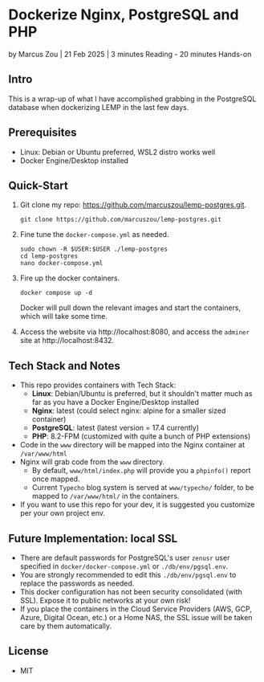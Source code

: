 # Dockerize Nginx, PostgreSQL and PHP

by Marcus Zou | 21 Feb 2025 | 3 minutes Reading - 20 minutes Hands-on



## Intro

This is a wrap-up of what I have accomplished grabbing in the PostgreSQL database when dockerizing LEMP in the last few days.



## Prerequisites

- Linux: Debian or Ubuntu preferred, WSL2 distro works well
- Docker Engine/Desktop installed



## Quick-Start

1. Git clone my repo: https://github.com/marcuszou/lemp-postgres.git.

   ```shell
   git clone https://github.com/marcuszou/lemp-postgres.git
   ```

2. Fine tune the `docker-compose.yml` as needed.

   ```shell
   sudo chown -R $USER:$USER ./lemp-postgres
   cd lemp-postgres
   nano docker-compose.yml
   ```

3. Fire up the docker containers. 

   ```shell
   docker compose up -d
   ```

   Docker will pull down the relevant images and start the containers, which will take some time.

4. Access the website via http://localhost:8080, and access the `adminer` site at http://localhost:8432.



## Tech Stack and Notes

* This repo provides containers with Tech Stack:
    * __Linux__: Debian/Ubuntu is preferred, but it shouldn't matter much as far as you have a Docker Engine/Desktop installed
    * __Nginx__: latest (could select nginx: alpine for a smaller sized container)
    * __PostgreSQL__: latest (latest version = 17.4 currently)
    * __PHP__: 8.2-FPM (customized with quite a bunch of PHP extensions)
* Code in the `www` directory will be mapped into the Nginx container at `/var/www/html`
* Nginx will grab code from the `www` directory.
    * By default, `www/html/index.php` will provide you a `phpinfo()` report once mapped.
    * Current `Typecho` blog system is served at `www/typecho/` folder, to be mapped to `/var/www/html/` in the containers.
* If you want to use this repo for your dev, it is suggested you customize per your own project env.



## Future Implementation: local SSL

* There are default passwords for PostgreSQL's user `zenusr` user specified in `docker/docker-compose.yml` or `./db/env/pgsql.env`.
* You are strongly recommended to edit this `./db/env/pgsql.env` to replace the passwords as needed.
* This docker configuration has not been security consolidated (with SSL). Expose it to public networks at your own risk!
* If you place the containers in the Cloud Service Providers (AWS, GCP, Azure, Digital Ocean, etc.) or a Home NAS, the SSL issue will be taken care by them automatically.



## License

* MIT
